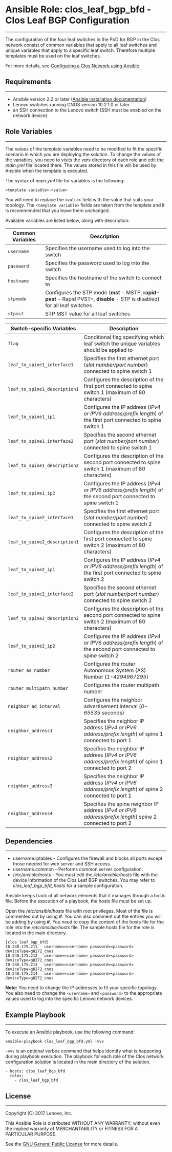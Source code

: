 # Ansible Role: clos_leaf_bgp_bfd - Clos Leaf BGP Configuration
---
<add role description below>

The configuration of the four leaf switches in the PoD for BGP in the Clos network consist of common variables that apply to all leaf switches and unique variables that apply to a specific leaf switch. Therefore multiple templates must be used on the leaf switches. 

For more details, see [Configuring a Clos Network using Ansible](http://systemx.lenovofiles.com/help/index.jsp?topic=%2Fcom.lenovo.switchmgt.ansible.doc%2Fconfiguring_a_clos_network_using_ansible.html&cp=0_3_1_0_5).


## Requirements
---
<add role requirements information below>

- Ansible version 2.2 or later ([Ansible installation documentation](http://docs.ansible.com/ansible/intro_installation.html))
- Lenovo switches running CNOS version 10.2.1.0 or later
- an SSH connection to the Lenovo switch (SSH must be enabled on the network device)


## Role Variables
---
<add role variables information below>

The values of the template variables need to be modified to fit the specific scenario in which you are deploying the solution. To change the values of the variables, you need to visits the *vars* directory of each role and edit the *main.yml* file located there. The values stored in this file will be used by Ansible when the template is executed.

The syntax of *main.yml* file for variables is the following:

```
<template variable>:<value>
```

You will need to replace the `<value>` field with the value that suits your topology. The `<template variable>` fields are taken from the template and it is recommended that you leave them unchanged.

Available variables are listed below, along with description:

Common Variables | Description
--- | ---
`username` | Specifies the username used to log into the switch
`password` | Specifies the password used to log into the switch
`hostname` | Specifies the hostname of the switch to connect to
`stpmode` | Configures the STP mode (**mst** - MSTP, **rapid-pvst** - Rapid PVST+, **disable** - STP is disabled) for all leaf switches
`stpmst` | STP MST value for all leaf switches

Switch-specific Variables | Description
--- | ---
`flag` | Conditional flag specifying which leaf switch the unique variables should be applied to
`leaf_to_spine1_interface1` | Specifies the first ethernet port (*slot number/port number*) connected to spine switch 1
`leaf_to_spine1_description1` | Configures the description of the first port connected to spine switch 1 (maximum of 80 characters)
`leaf_to_spine1_ip1` | Configures the IP address (*IPv4 or IPV6 address/prefix length*) of the first port  connected to spine switch 1
`leaf_to_spine1_interface2` | Specifies the second ethernet port (*slot number/port number*) connected to spine switch 1
`leaf_to_spine1_description2` | Configures the description of the second port connected to spine switch 1 (maximum of 80 characters)
`leaf_to_spine1_ip2` | Configures the IP address (*IPv4 or IPV6 address/prefix length*) of the second port connected to spine switch 1
`leaf_to_spine2_interface1` | Specifies the first ethernet port (*slot number/port number*) connected to spine switch 2
`leaf_to_spine2_description1` | Configures the description of the first port connected to spine switch 2 (maximum of 80 characters)
`leaf_to_spine2_ip1` | Configures the IP address (*IPv4 or IPV6 address/prefix length*) of the first port connected to spine switch 2
`leaf_to_spine2_interface2` | Specifies the second ethernet port (*slot number/port number*) connected to spine switch 2
`leaf_to_spine2_description2` | Configures the description of the second port connected to spine switch 2 (maximum of 80 characters)
`leaf_to_spine2_ip2` | Configures the IP address (*IPv4 or IPV6 address/prefix length*) of the second port connected to spine switch 2
`router_as_number` | Configures the router Autonomous System (AS) Number (*1-4294967295*)
`router_multipath_number` | Configures the router multipath number
`neighbor_ad_interval` | Configures the neighbor advertisement interval (*0-65535* seconds)
`neighbor_address1` | Specifies the neighbor IP address (*IPv4 or IPV6 address/prefix length*) of spine 1 connected to port 1
`neighbor_address2` | Specifies the neighbor IP address (*IPv4 or IPV6 address/prefix length*) of spine 1 connected to port 2
`neighbor_address3` | Specifies the neighbor IP address (*IPv4 or IPV6 address/prefix length*) of spine 2 connected to port 1
`neighbor_address4` | Specifies the spine neighbor IP address (*IPv4 or IPV6 address/prefix length*) spine 2 connected to port 2


## Dependencies
---
<add dependencies information below>

- username.iptables - Configures the firewall and blocks all ports except those needed for web server and SSH access.
- username.common - Performs common server configuration.
- /etc/ansible/hosts - You must edit the */etc/ansible/hosts* file with the device information of the Clos Leaf BGP switches. You may refer to *clos_leaf_bgp_bfd_hosts* for a sample configuration.

Ansible keeps track of all network elements that it manages through a hosts file. Before the execution of a playbook, the hosts file must be set up.

Open the */etc/ansible/hosts* file with root privileges. Most of the file is commented out by using **#**. You can also comment out the entries you will be adding by using **#**. You need to copy the content of the hosts file for the role into the */etc/ansible/hosts* file. The sample hosts file for the role is located in the main directory.

```
[clos_leaf_bgp_bfd]
10.240.175.211   username=<username> password=<password> deviceType=g8272_cnos
10.240.175.212   username=<username> password=<password> deviceType=g8272_cnos
10.240.175.213   username=<username> password=<password> deviceType=g8272_cnos
10.240.175.214   username=<username> password=<password> deviceType=g8272_cnos
```
**Note:** You need to change the IP addresses to fit your specific topology. You also need to change the `<username>` and `<password>` to the appropriate values used to log into the specific Lenovo network devices.


## Example Playbook
---
<add playbook samples below>

To execute an Ansible playbook, use the following command:

```
ansible-playbook clos_leaf_bgp_bfd.yml -vvv
```

`-vvv` is an optional verbos command that helps identify what is happening during playbook execution. The playbook for each role of the Clos network configuration solution is located in the main directory of the solution.

```
- hosts: clos_leaf_bgp_bfd
  roles:
    - clos_leaf_bgp_bfd
```


## License
---
<add license information below>
Copyright (C) 2017 Lenovo, Inc.

This Ansible Role is distributed WITHOUT ANY WARRANTY; without even the implied warranty of MERCHANTABILITY or FITNESS FOR A PARTICULAR PURPOSE.  

See the [GNU General Public License](http://www.gnu.org/licenses/) for more details.